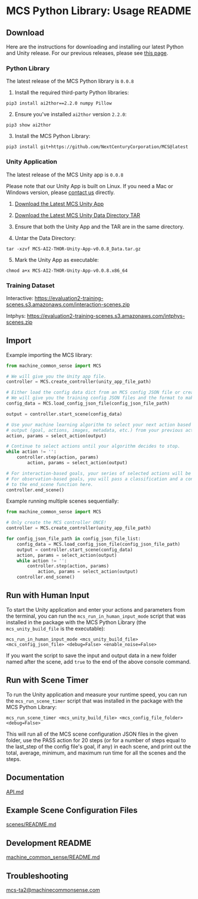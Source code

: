 # MCS Python Library: Usage README

## Download

Here are the instructions for downloading and installing our latest Python and Unity release. For our previous releases, please see [this page](https://github.com/NextCenturyCorporation/MCS/releases).

### Python Library

The latest release of the MCS Python library is `0.0.8`

1. Install the required third-party Python libraries:

```
pip3 install ai2thor==2.2.0 numpy Pillow
```

2. Ensure you've installed `ai2thor` version `2.2.0`:

```
pip3 show ai2thor
```

3. Install the MCS Python Library:

```
pip3 install git+https://github.com/NextCenturyCorporation/MCS@latest
```

### Unity Application

The latest release of the MCS Unity app is `0.0.8`

Please note that our Unity App is built on Linux. If you need a Mac or Windows version, please [contact us](#troubleshooting) directly.

1. [Download the Latest MCS Unity App](https://github.com/NextCenturyCorporation/MCS/releases/download/0.0.8/MCS-AI2-THOR-Unity-App-v0.0.8.x86_64)

2. [Download the Latest MCS Unity Data Directory TAR](https://github.com/NextCenturyCorporation/MCS/releases/download/0.0.8/MCS-AI2-THOR-Unity-App-v0.0.8_Data.tar.gz)

3. Ensure that both the Unity App and the TAR are in the same directory.

4. Untar the Data Directory:

```
tar -xzvf MCS-AI2-THOR-Unity-App-v0.0.8_Data.tar.gz
```

5. Mark the Unity App as executable:

```
chmod a+x MCS-AI2-THOR-Unity-App-v0.0.8.x86_64
```

### Training Dataset

Interactive:
https://evaluation2-training-scenes.s3.amazonaws.com/interaction-scenes.zip

Intphys:
https://evaluation2-training-scenes.s3.amazonaws.com/intphys-scenes.zip

## Import

Example importing the MCS library:

```python
from machine_common_sense import MCS

# We will give you the Unity app file.
controller = MCS.create_controller(unity_app_file_path)

# Either load the config data dict from an MCS config JSON file or create your own.
# We will give you the training config JSON files and the format to make your own.
config_data = MCS.load_config_json_file(config_json_file_path)

output = controller.start_scene(config_data)

# Use your machine learning algorithm to select your next action based on the scene
# output (goal, actions, images, metadata, etc.) from your previous action.
action, params = select_action(output)

# Continue to select actions until your algorithm decides to stop.
while action != '':
    controller.step(action, params)
        action, params = select_action(output)

# For interaction-based goals, your series of selected actions will be scored.
# For observation-based goals, you will pass a classification and a confidence
# to the end_scene function here.
controller.end_scene()
```

Example running multiple scenes sequentially:

```python
from machine_common_sense import MCS

# Only create the MCS controller ONCE!
controller = MCS.create_controller(unity_app_file_path)

for config_json_file_path in config_json_file_list:
    config_data = MCS.load_config_json_file(config_json_file_path)
    output = controller.start_scene(config_data)
    action, params = select_action(output)
    while action != '':
        controller.step(action, params)
            action, params = select_action(output)
    controller.end_scene()
```

## Run with Human Input

To start the Unity application and enter your actions and parameters from the terminal, you can run the `mcs_run_in_human_input_mode` script that was installed in the package with the MCS Python Library (the `mcs_unity_build_file` is the executable):

```
mcs_run_in_human_input_mode <mcs_unity_build_file> <mcs_config_json_file> <debug=False> <enable_noise=False>
```

If you want the script to save the input and output data in a new folder named after the scene, add `true` to the end of the above console command.

## Run with Scene Timer

To run the Unity application and measure your runtime speed, you can run the `mcs_run_scene_timer` script that was installed in the package with the MCS Python Library:

```
mcs_run_scene_timer <mcs_unity_build_file> <mcs_config_file_folder> <debug=False>
```

This will run all of the MCS scene configuration JSON files in the given folder, use the PASS action for 20 steps (or for a number of steps equal to the last_step of the config file's goal, if any) in each scene, and print out the total, average, minimum, and maximum run time for all the scenes and the steps.

## Documentation

[API.md](./API.md)

## Example Scene Configuration Files

[scenes/README.md](./scenes/README.md)

## Development README

[machine_common_sense/README.md](./machine_common_sense/README.md)

## Troubleshooting

[mcs-ta2@machinecommonsense.com](mailto:mcs-ta2@machinecommonsense.com)

